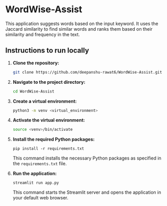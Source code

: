 # WordWise-Assist

This application suggests words based on the input keyword. It uses the Jaccard similarity to find similar words and ranks them based on their similarity and frequency in the text.

## Instructions to run locally

1. **Clone the repository:**

    ```zsh
    git clone https://github.com/deepanshu-rawat6/WordWise-Assist.git
    ```

2. **Navigate to the project directory:**

    ```zsh
    cd WordWise-Assist
    ```

3. **Create a virtual environment:**

    ```zsh
    python3 -m venv <virtual_environment>
    ```

4. **Activate the virtual environment:**

    ```zsh
    source <venv>/bin/activate
    ```

5. **Install the required Python packages:**

    ```
    pip install -r requirements.txt
    ```

    This command installs the necessary Python packages as specified in the `requirements.txt` file.

6. **Run the application:**

    ```
    streamlit run app.py
    ```

    This command starts the Streamlit server and opens the application in your default web browser.
